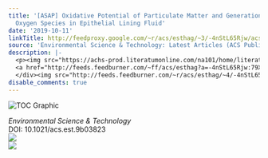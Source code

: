 ```yaml
---
title: '[ASAP] Oxidative Potential of Particulate Matter and Generation of Reactive
  Oxygen Species in Epithelial Lining Fluid'
date: '2019-10-11'
linkTitle: http://feedproxy.google.com/~r/acs/esthag/~3/-4nStL65Rjw/acs.est.9b03823
source: 'Environmental Science & Technology: Latest Articles (ACS Publications)'
description: |-
  <p><img src="https://achs-prod.literatumonline.com/na101/home/literatum/publisher/achs/journals/content/esthag/0/esthag.ahead-of-print/acs.est.9b03823/20191011/images/medium/es9b03823_0003.gif" alt="TOC Graphic"/></p><div><cite>Environmental Science & Technology</cite></div><div>DOI: 10.1021/acs.est.9b03823</div><div class="feedflare">
  <a href="http://feeds.feedburner.com/~ff/acs/esthag?a=-4nStL65Rjw:79XMBkMDqEw:yIl2AUoC8zA"><img src="http://feeds.feedburner.com/~ff/acs/esthag?d=yIl2AUoC8zA" border="0"></img></a>
  </div><img src="http://feeds.feedburner.com/~r/acs/esthag/~4/-4nStL65Rjw" ...
disable_comments: true
---
```

<p><img src="https://achs-prod.literatumonline.com/na101/home/literatum/publisher/achs/journals/content/esthag/0/esthag.ahead-of-print/acs.est.9b03823/20191011/images/medium/es9b03823_0003.gif" alt="TOC Graphic"/></p><div><cite>Environmental Science & Technology</cite></div><div>DOI: 10.1021/acs.est.9b03823</div><div class="feedflare">
<a href="http://feeds.feedburner.com/~ff/acs/esthag?a=-4nStL65Rjw:79XMBkMDqEw:yIl2AUoC8zA"><img src="http://feeds.feedburner.com/~ff/acs/esthag?d=yIl2AUoC8zA" border="0"></img></a>
</div><img src="http://feeds.feedburner.com/~r/acs/esthag/~4/-4nStL65Rjw" ...